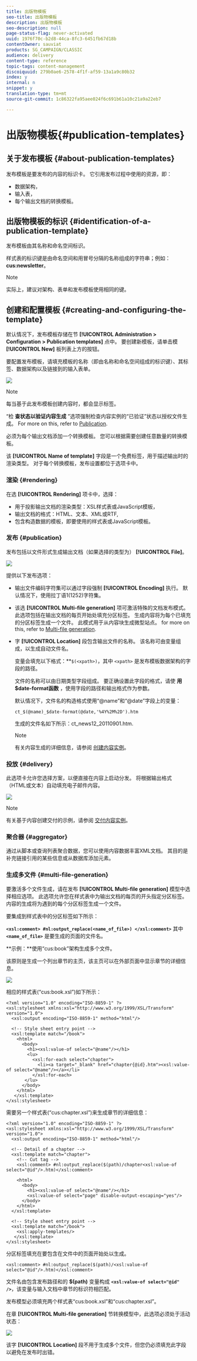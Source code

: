 ```yaml
---
title: 出版物模板
seo-title: 出版物模板
description: 出版物模板
seo-description: null
page-status-flag: never-activated
uuid: 1976f70c-b2d8-44ca-8fc3-6451fb67d18b
contentOwner: sauviat
products: SG_CAMPAIGN/CLASSIC
audience: delivery
content-type: reference
topic-tags: content-management
discoiquuid: 279b0ae6-2578-4f1f-af59-13a1a9c80b32
index: y
internal: n
snippet: y
translation-type: tm+mt
source-git-commit: 1c86322fa95aee024f6c691b61a10c21a9a22eb7

---
```



# 出版物模板{#publication-templates}

## 关于发布模板 {#about-publication-templates}

发布模板是要发布的内容的标识卡。 它引用发布过程中使用的资源，即：

* 数据架构，
* 输入表，
* 每个输出文档的转换模板。

## 出版物模板的标识 {#identification-of-a-publication-template}

发布模板由其名称和命名空间标识。

样式表的标识键是由命名空间和用冒号分隔的名称组成的字符串；例如： **cus:newsletter**。

>[!NOTE]
>
>实际上，建议对架构、表单和发布模板使用相同的键。

## 创建和配置模板 {#creating-and-configuring-the-template}

默认情况下，发布模板存储在节 **[!UICONTROL Administration > Configuration > Publication templates]** 点中。 要创建新模板，请单击模 **[!UICONTROL New]** 板列表上方的按钮。

要配置发布模板，请填充模板的名称（即由名称和命名空间组成的标识键）、其标签、数据架构以及链接到的输入表单。

![](assets/d_ncs_content_model.png)

>[!NOTE]
>
>每当基于此发布模板创建内容时，都会显示标签。

“检 **查状态以验证内容生成** ”选项强制检查内容实例的“已验证”状态以授权文件生成。 For more on this, refer to [Publication](#publication).

必须为每个输出文档添加一个转换模板。 您可以根据需要创建任意数量的转换模板。

该 **[!UICONTROL Name of template]** 字段是一个免费标签，用于描述输出时的渲染类型。 对于每个转换模板，发布设置都位于选项卡中。

### 渲染 {#rendering}

在选 **[!UICONTROL Rendering]** 项卡中，选择：

* 用于投影输出文档的渲染类型：XSL样式表或JavaScript模板，
* 输出文档的格式：HTML、文本、XML或RTF,
* 包含构造数据的模板，即要使用的样式表或JavaScript模板。

### 发布 {#publication}

发布包括以文件形式生成输出文档（如果选择的类型为） **[!UICONTROL File]**。

![](assets/d_ncs_content_model2.png)

提供以下发布选项：

* 输出文件编码字符集可以通过字段强制 **[!UICONTROL Encoding]** 执行。 默认情况下，使用拉丁语1(1252)字符集。
* 该选 **[!UICONTROL Multi-file generation]** 项可激活特殊的文档发布模式。 此选项包括在输出文档的每页开始处填充分区标签。 生成内容将为每个已填充的分区标签生成一个文件。 此模式用于从内容块生成微型站点。 for more on this, refer to [Multi-file generation](#multi-file-generation).
* 字 **[!UICONTROL Location]** 段包含输出文件的名称。 该名称可由变量组成，以生成自动文件名。

   变量会填充以下格式：**`$(<xpath>)`，其中 `<xpath>` 是发布模板数据架构的字段的路径。

   文件的名称可以由日期类型字段组成。 要正确设置此字段的格式，请使 **用$date-format函数** ，使用字段的路径和输出格式作为参数。

   默认情况下，文件名的构造格式使用“@name”和“@date”字段上的变量：

   ```
   ct_$(@name)_$date-format(@date,'%4Y%2M%2D').htm
   ```

   生成的文件名如下所示：ct_news12_20110901.htm.

   >[!NOTE]
   >
   >有关内容生成的详细信息，请参阅 [创建内容实例](../../delivery/using/using-a-content-template.md#creating-a-content-instance)。

### 投放 {#delivery}

此选项卡允许您选择方案，以便直接在内容上启动分发。 将根据输出格式（HTML或文本）自动填充电子邮件内容。

![](assets/d_ncs_content_model3.png)

>[!NOTE]
>
>有关基于内容创建交付的示例，请参阅 [交付内容实例](../../delivery/using/using-a-content-template.md#delivering-a-content-instance)。

### 聚合器 {#aggregator}

通过从脚本或查询列表聚合数据，您可以使用内容数据丰富XML文档。 其目的是补充链接引用的某些信息或从数据库添加元素。

### 生成多文件 {#multi-file-generation}

要激活多个文件生成，请在发布 **[!UICONTROL Multi-file generation]** 模型中选择相应选项。 此选项允许您在样式表中为输出文档的每页的开头指定分区标签。 内容的生成将为遇到的每个分区标签生成一个文件。

要集成到样式表中的分区标签如下所示：

**`<xsl:comment> #nl:output_replace(<name_of_file>) </xsl:comment>`** 其中 **`<name_of_file>`** 是要生成的页面的文件名。

**示例：**使用“cus:book”架构生成多个文件。

该原则是生成一个列出章节的主页，该主页可以在外部页面中显示章节的详细信息。

![](assets/d_ncs_content_chunk.png)

相应的样式表(“cus:book.xsl”)如下所示：

```
<?xml version="1.0" encoding="ISO-8859-1" ?>
<xsl:stylesheet xmlns:xsl="http://www.w3.org/1999/XSL/Transform" version="1.0">
  <xsl:output encoding="ISO-8859-1" method="html"/>

  <!-- Style sheet entry point -->
  <xsl:template match="/book">
    <html>
      <body>
        <h1><xsl:value-of select="@name"/></h1>
        <lu>
          <xsl:for-each select="chapter">
            <li><a target="_blank" href="chapter{@id}.htm"><xsl:value-of select="@name"/></a></li>  
          </xsl:for-each>
       </lu>
      </body>
    </html>
   </xsl:template>
</xsl:stylesheet>
```

需要另一个样式表(“cus:chapter.xsl”)来生成章节的详细信息：

```
<?xml version="1.0" encoding="ISO-8859-1" ?>
<xsl:stylesheet xmlns:xsl="http://www.w3.org/1999/XSL/Transform" version="1.0">
  <xsl:output encoding="ISO-8859-1" method="html"/>

  <!-- Detail of a chapter -->
  <xsl:template match="chapter">
    <!-- Cut tag -->   
    <xsl:comment> #nl:output_replace($(path)/chapter<xsl:value-of select="@id"/>.htm)</xsl:comment>
    
    <html>
      <body>
        <h1><xsl:value-of select="@name"/></h1>
        <xsl:value-of select="page" disable-output-escaping="yes"/>
      </body>
    </html>
  </xsl:template>

  <!-- Style sheet entry point -->
  <xsl:template match="/book">
    <xsl:apply-templates/>
   </xsl:template>
</xsl:stylesheet>
```

分区标签填充在要包含在文件中的页面开始处以生成。

```
<xsl:comment> #nl:output_replace($(path)/<xsl:value-of select="@id"/>.htm)</xsl:comment>
```

文件名由包含发布路径和的 **$(path)** 变量构成 **`<xsl:value-of select="@id" />`**，该变量与输入文档中章节的标识符相匹配。

发布模型必须填充两个样式表“cus:book.xsl”和“cus:chapter.xsl”。

在章 **[!UICONTROL Multi-file generation]** 节转换模型中，此选项必须处于活动状态：

![](assets/d_ncs_content_chunk2.png)

该字 **[!UICONTROL Location]** 段不用于生成多个文件，但您仍必须填充此字段以避免在发布时出错。
